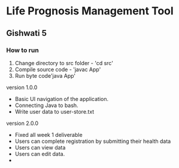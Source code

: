 # Life Prognosis Management Tool

## Gishwati 5

### How to run

1. Change directory to src folder - 'cd src'
2. Compile source code - 'javac App'
3. Run byte code'java App'


version 1.0.0
- Basic UI navigation of the application.
- Connecting Java to bash.
- Write user data to user-store.txt

version 2.0.0
- Fixed all week 1 deliverable
- Users can complete registration by submitting their health data
- Users can view data
- Users can edit data.
- 
